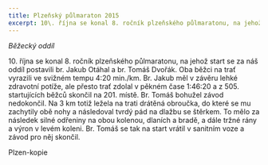 ```yaml
---
title: Plzeňský půlmaraton 2015 
excerpt: 10\. října se konal 8. ročník plzeňského půlmaratonu, na jehož start se za náš oddíl postavili br. Jakub Otáhal a br. Tomáš Dvořák.
---
```


_Běžecký oddíl_

10\. října se konal 8. ročník plzeňského půlmaratonu, na jehož start se za náš oddíl postavili br. Jakub Otáhal a br. Tomáš Dvořák. Oba běžci na trať vyrazili ve svižném tempu 4:20 min./km. Br. Jakub měl v závěru lehké zdravotní potíže, ale přesto trať zdolal v pěkném čase 1:46:20 a z 505. startujících běžců skončil na 201. místě. Br. Tomáš bohužel závod nedokončil. Na 3 km totiž ležela na trati drátěná obroučka, do které se mu zachytily obě nohy a následoval tvrdý pád na dlažbu se štěrkem. To mělo za následek silné odřeniny na obou kolenou, dlaních a bradě, a dále tržné rány a výron v levém koleni. Br. Tomáš se tak na start vrátil v sanitním voze a závod pro něj skončil.

Plzen-kopie

